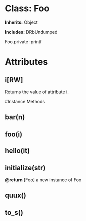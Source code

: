 # Class: Foo
**Inherits:** Object
    
**Includes:** DRbUndumped
  

Foo.private :printf


# Attributes
## i[RW] [](#attribute-i-i)
Returns the value of attribute i.


#Instance Methods
## bar(n) [](#method-i-bar)

## foo(i) [](#method-i-foo)

## hello(it) [](#method-i-hello)

## initialize(str) [](#method-i-initialize)

**@return** [Foo] a new instance of Foo

## quux() [](#method-i-quux)

## to_s() [](#method-i-to_s)

